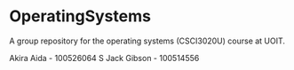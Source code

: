 # OperatingSystems

A group repository for the operating systems (CSCI3020U) course at UOIT.

Akira Aida - 100526064
S Jack Gibson - 100514556